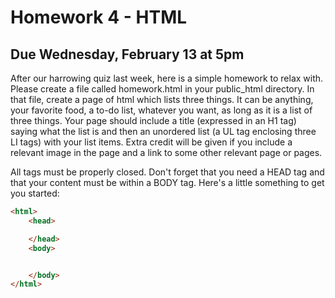 # Homework 4 - HTML

## Due Wednesday, February 13 at 5pm

After our harrowing quiz last week, here is a simple homework to relax with. 
Please create a file called homework.html in your public_html directory. In 
that file, create a page of html which lists three things. It can be anything, 
your favorite food, a to-do list, whatever you want, as long as it is a list of 
three things. Your page should include a title (expressed in an H1 tag) saying 
what the list is and then an unordered list (a UL tag enclosing three LI tags) 
with your list items. Extra credit will be given if you include a relevant 
image in the page and a link to some other relevant page or pages. 

All tags must be properly closed. Don't forget that you need a HEAD tag and 
that your content must be within a BODY tag. Here's a little something to get 
you started:

```html
<html>
    <head>

    </head>
    <body>


    </body>
</html>
```
